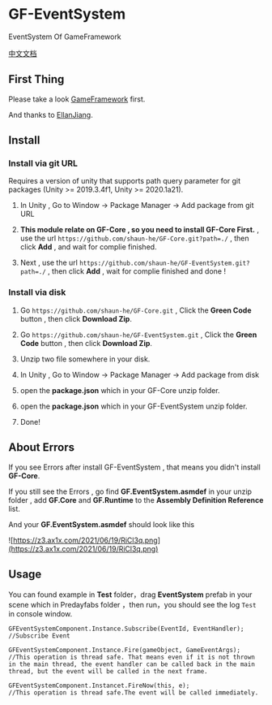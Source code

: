 # GF-EventSystem

EventSystem Of GameFramework

[中文文档](README-zhc.md)

## First Thing

Please take a look [GameFramework](https://github.com/EllanJiang/GameFramework) first.

And thanks to [EllanJiang](https://github.com/EllanJiang).

## Install

### Install via git URL

Requires a version of unity that supports path query parameter for git packages (Unity >= 2019.3.4f1, Unity >= 2020.1a21). 

1. In Unity , Go to Window -> Package Manager -> Add package from git URL

2. **This module relate on GF-Core , so you need to install GF-Core First.** , use the url  `https://github.com/shaun-he/GF-Core.git?path=./` , then click **Add** , and wait for complie finished.

3. Next , use the url `https://github.com/shaun-he/GF-EventSystem.git?path=./` , then click **Add** ,  wait for complie finished and done !

### Install via disk

1. Go `https://github.com/shaun-he/GF-Core.git` ,  Click the **Green Code** button , then click **Download Zip**.

2. Go `https://github.com/shaun-he/GF-EventSystem.git` , Click the **Green Code** button , then click **Download Zip**.

3. Unzip two file somewhere in your disk.

4. In Unity , Go to Window -> Package Manager -> Add package from disk

5. open the **package.json** which in your GF-Core unzip folder.

6. open the **package.json** which in your GF-EventSystem unzip folder.

7. Done!

## About Errors

If you see Errors after install GF-EventSystem , that means you didn't install **GF-Core**.

If you still see the Errors , go find **GF.EventSystem.asmdef** in your unzip folder , add **GF.Core** and **GF.Runtime** to the **Assembly Definition Reference** list.

And your **GF.EventSystem.asmdef** should look like this

![https://z3.ax1x.com/2021/06/19/RiCl3q.png](https://z3.ax1x.com/2021/06/19/RiCl3q.png)

## Usage

You can found example in **Test** folder，drag **EventSystem** prefab in your scene which in Predayfabs folder ，then run，you should see the log `Test` in console window.

```
GFEventSystemComponent.Instance.Subscribe(EventId, EventHandler);
//Subscribe Event
```

```
GFEventSystemComponent.Instance.Fire(gameObject, GameEventArgs);
//This operation is thread safe. That means even if it is not thrown in the main thread, the event handler can be called back in the main thread, but the event will be called in the next frame.
```

```
GFEventSystemComponent.Instancet.FireNow(this, e);
//This operation is thread safe.The event will be called immediately.
```
